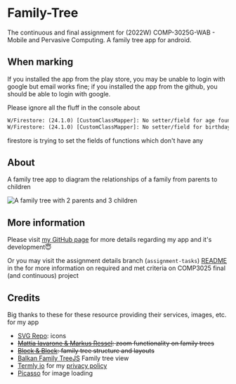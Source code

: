 # Family-Tree

The continuous and final assignment for (2022W) COMP-3025G-WAB - Mobile and Pervasive Computing. A family tree app for android.

## When marking

If you installed the app from the play store, you may be unable to login with google but email works fine; if you installed the app from the github, you should be able to login with google.

Please ignore all the fluff in the console about 
```txt
W/Firestore: (24.1.0) [CustomClassMapper]: No setter/field for age found on class com.csc530.familytree.models.FamilyMember (fields/setters are case sensitive!)
W/Firestore: (24.1.0) [CustomClassMapper]: No setter/field for birthday found on class com.csc530.familytree.models.FamilyMember (fields/setters are case sensitive!)aidl
```
firestore is trying to set the fields of functions which don't have any

## About

A family tree app to diagram the relationships of a family from parents to children

![A family tree with 2 parents and 3 children](/../assignment-tasks/docs/img/example@1x.png)

## More information

Please visit [my GitHub page](https://csc530.github.io/Family-Tree/) for more details regarding my app and it's development😇

Or you may visit the assignment details branch (`assignment-tasks`) [README](/../../assignment-tasks/README.md) in the for more information on required and met criteria on COMP3025 final (and continuous) project

## Credits

Big thanks to these for these resource providing their services, images, etc. for my app

- [SVG Repo](https://www.svgrepo.com/svg/157858/plus): icons
- ~~[Mattia Iavarone &  Markus Ressel](https://github.com/natario1/ZoomLayout): zoom functionality on family trees~~
- ~~[Block & Block](https://github.com/oss-bandb/GraphView): family tree structure and layouts~~
- [Balkan Family TreeJS](https://balkan.app/FamilyTreeJS) Family tree view
- [Termly io](https://termly.io) for my [privacy policy](/../../assignment-tasks/docs/privacy-policy.md)
- [Picasso](https://square.github.io/picasso/) for image loading